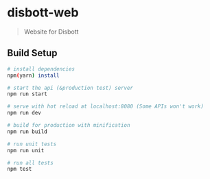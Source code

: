 # disbott-web

> Website for Disbott

## Build Setup

``` bash
# install dependencies
npm(yarn) install

# start the api (&production test) server
npm run start

# serve with hot reload at localhost:8080 (Some APIs won't work)
npm run dev

# build for production with minification
npm run build

# run unit tests
npm run unit

# run all tests
npm test
```
